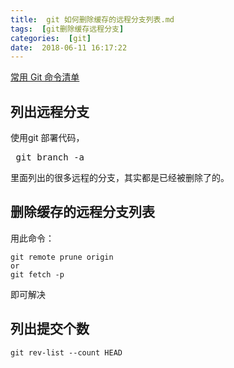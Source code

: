 ```yaml
---
title:  git 如何删除缓存的远程分支列表.md
tags:  [git删除缓存远程分支]
categories:  [git]
date:  2018-06-11 16:17:22
---
```


[常用 Git 命令清单](http://www.ruanyifeng.com/blog/2015/12/git-cheat-sheet.html)

## 列出远程分支

使用git 部署代码，<pre> git branch -a </pre> 里面列出的很多远程的分支，其实都是已经被删除了的。

## 删除缓存的远程分支列表
用此命令：
``` git
git remote prune origin
or
git fetch -p   
```
即可解决

## 列出提交个数
```
git rev-list --count HEAD
```